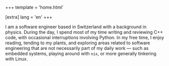 +++
template = 'home.html'

[extra]
lang = 'en'
+++

I am a software engineer based in Switzerland with a background in physics. During the day, I spend most of my time 
writing and reviewing C++ code, with occasional interruptions involving Python. In my free time, I enjoy reading, 
tending to my plants, and exploring areas related to software engineering that are not necessarily part of my daily 
work — such as embedded systems, playing around with `nix`, or more generally tinkering with Linux.
